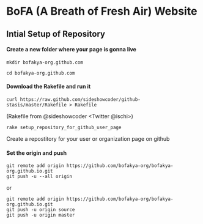 # BoFA (A Breath of Fresh Air) Website

## Intial Setup of Repository

#### Create a new folder where your page is gonna live

	mkdir bofakya-org.github.com 

	cd bofakya-org.github.com

#### Download the Rakefile and run it

	curl https://raw.github.com/sideshowcoder/github-stasis/master/Rakefile > Rakefile 

(Rakefile from @sideshowcoder <Twitter @ischi>)

	rake setup_repository_for_github_user_page

Create a repostitory for your user or organization page on github

#### Set the origin and push

	git remote add origin https://github.com/bofakya-org/bofakya-org.github.io.git
	git push -u --all origin

or

	git remote add origin https://github.com/bofakya-org/bofakya-org.github.io.git
	git push -u origin source
	git push -u origin master
